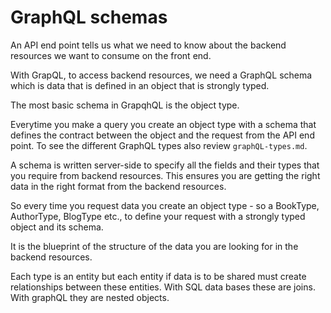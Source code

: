 # GraphQL schemas

An API end point tells us what we need to know about the backend resources we want to consume on the front end.

With GrapQL, to access backend resources, we need a GraphQL schema which is data that is defined in an object that is strongly typed.

The most basic schema in GrapqhQL is the object type.

Everytime you make a query you create an object type with a schema that defines the contract between the object and the request from the API end point. To see the different GraphQL types also review `graphQL-types.md`.

A schema is written server-side to specify all the fields and their types that you require from backend resources. This ensures you are getting the right data in the right format from the backend resources.

So every time you request data you create an object type - so a BookType, AuthorType, BlogType etc., to define your request with a strongly typed object and its schema.

It is the blueprint of the structure of the data you are looking for in the backend resources.

Each type is an entity but each entity if data is to be shared must create relationships between these entities. With SQL data bases these are joins. With graphQL they are nested objects.